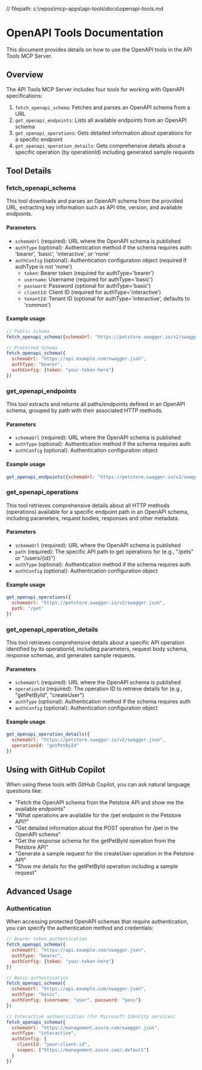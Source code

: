 // filepath: c:\repos\mcp-apps\api-tools\docs\openapi-tools.md
# OpenAPI Tools Documentation

This document provides details on how to use the OpenAPI tools in the API Tools MCP Server.

## Overview

The API Tools MCP Server includes four tools for working with OpenAPI specifications:

1. `fetch_openapi_schema`: Fetches and parses an OpenAPI schema from a URL
2. `get_openapi_endpoints`: Lists all available endpoints from an OpenAPI schema
3. `get_openapi_operations`: Gets detailed information about operations for a specific endpoint
4. `get_openapi_operation_details`: Gets comprehensive details about a specific operation (by operationId) including generated sample requests

## Tool Details

### fetch_openapi_schema

This tool downloads and parses an OpenAPI schema from the provided URL, extracting key information such as API title, version, and available endpoints.

#### Parameters

- `schemaUrl` (required): URL where the OpenAPI schema is published
- `authType` (optional): Authentication method if the schema requires auth: 'bearer', 'basic', 'interactive', or 'none'
- `authConfig` (optional): Authentication configuration object (required if authType is not 'none')
  - `token`: Bearer token (required for authType='bearer')
  - `username`: Username (required for authType='basic')
  - `password`: Password (optional for authType='basic')
  - `clientId`: Client ID (required for authType='interactive')
  - `tenantId`: Tenant ID (optional for authType='interactive', defaults to 'common')

#### Example usage

```javascript
// Public Schema
fetch_openapi_schema({schemaUrl: "https://petstore.swagger.io/v2/swagger.json"})

// Protected Schema
fetch_openapi_schema({
  schemaUrl: "https://api.example.com/swagger.json",
  authType: "bearer",
  authConfig: {token: "your-token-here"}
})
```

### get_openapi_endpoints

This tool extracts and returns all paths/endpoints defined in an OpenAPI schema, grouped by path with their associated HTTP methods.

#### Parameters

- `schemaUrl` (required): URL where the OpenAPI schema is published
- `authType` (optional): Authentication method if the schema requires auth
- `authConfig` (optional): Authentication configuration object

#### Example usage

```javascript
get_openapi_endpoints({schemaUrl: "https://petstore.swagger.io/v2/swagger.json"})
```

### get_openapi_operations

This tool retrieves comprehensive details about all HTTP methods (operations) available for a specific endpoint path in an OpenAPI schema, including parameters, request bodies, responses and other metadata.

#### Parameters

- `schemaUrl` (required): URL where the OpenAPI schema is published
- `path` (required): The specific API path to get operations for (e.g., "/pets" or "/users/{id}")
- `authType` (optional): Authentication method if the schema requires auth
- `authConfig` (optional): Authentication configuration object

#### Example usage

```javascript
get_openapi_operations({
  schemaUrl: "https://petstore.swagger.io/v2/swagger.json",
  path: "/pet"
})
```

### get_openapi_operation_details

This tool retrieves comprehensive details about a specific API operation identified by its operationId, including parameters, request body schema, response schemas, and generates sample requests.

#### Parameters

- `schemaUrl` (required): URL where the OpenAPI schema is published
- `operationId` (required): The operation ID to retrieve details for (e.g., "getPetById", "createUser")
- `authType` (optional): Authentication method if the schema requires auth
- `authConfig` (optional): Authentication configuration object

#### Example usage

```javascript
get_openapi_operation_details({
  schemaUrl: "https://petstore.swagger.io/v2/swagger.json",
  operationId: "getPetById"
})
```

## Using with GitHub Copilot

When using these tools with GitHub Copilot, you can ask natural language questions like:

- "Fetch the OpenAPI schema from the Petstore API and show me the available endpoints"
- "What operations are available for the /pet endpoint in the Petstore API?"
- "Get detailed information about the POST operation for /pet in the OpenAPI schema"
- "Get the response schema for the getPetById operation from the Petstore API"
- "Generate a sample request for the createUser operation in the Petstore API"
- "Show me details for the getPetById operation including a sample request"

## Advanced Usage

### Authentication

When accessing protected OpenAPI schemas that require authentication, you can specify the authentication method and credentials:

```javascript
// Bearer token authentication
fetch_openapi_schema({
  schemaUrl: "https://api.example.com/swagger.json",
  authType: "bearer",
  authConfig: {token: "your-token-here"}
})

// Basic authentication
fetch_openapi_schema({
  schemaUrl: "https://api.example.com/swagger.json",
  authType: "basic",
  authConfig: {username: "user", password: "pass"}
})

// Interactive authentication (for Microsoft Identity services)
fetch_openapi_schema({
  schemaUrl: "https://management.azure.com/swagger.json",
  authType: "interactive",
  authConfig: {
    clientId: "your-client-id",
    scopes: ["https://management.azure.com/.default"]
  }
})
```
